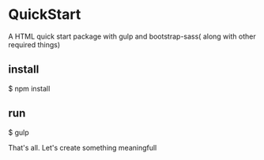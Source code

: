 # QuickStart
A HTML quick start package with gulp and bootstrap-sass( along with other required things)

## install
$ npm install

## run
$ gulp

That's all. Let's create something meaningfull
